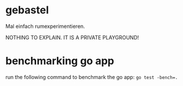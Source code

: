 # gebastel
Mal einfach rumexperimentieren.

NOTHING TO EXPLAIN. IT IS A PRIVATE PLAYGROUND!


# benchmarking go app
run the following command to benchmark the go app: `go test -bench=.`